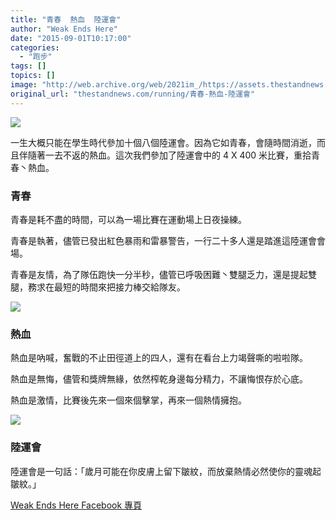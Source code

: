 ```yaml
---
title: "青春  熱血  陸運會"
author: "Weak Ends Here"
date: "2015-09-01T10:17:00"
categories:
  - "跑步"
tags: []
topics: []
image: "http://web.archive.org/web/2021im_/https://assets.thestandnews.com/media/photos/photo3_20150901_IWjI7.jpg"
original_url: "thestandnews.com/running/青春-熱血-陸運會"
---
```

![](http://web.archive.org/web/2021im_/https://assets.thestandnews.com/media/photos/photo3_20150901_IWjI7.jpg)

一生大概只能在學生時代參加十個八個陸運會。因為它如青春，會隨時間消逝，而且伴隨著一去不返的熱血。這次我們參加了陸運會中的 4 X 400 米比賽，重拾青春丶熱血。

### 青春

青春是耗不盡的時間，可以為一場比賽在運動場上日夜操練。

青春是執著，儘管已發出紅色暴雨和雷暴警告，一行二十多人還是踏進這陸運會會場。

青春是友情，為了隊伍跑快一分半秒，儘管已呼吸困難丶雙腿乏力，還是提起雙腿，務求在最短的時間來把接力棒交給隊友。

![](http://web.archive.org/web/2021im_/https://assets.thestandnews.com/media/photos/photo1_20150901_xgIWs.jpg)

### 熱血

熱血是吶喊，奮戰的不止田徑道上的四人，還有在看台上力竭聲嘶的啦啦隊。

熱血是無悔，儘管和獎牌無緣，依然榨乾身邊每分精力，不讓悔恨存於心底。

熱血是激情，比賽後先來一個來個擊掌，再來一個熱情擁抱。

![](http://web.archive.org/web/2021im_/https://assets.thestandnews.com/media/photos/photo2_20150901_WGgon.jpg)

### 陸運會

陸運會是一句話：「歲月可能在你皮膚上留下皺紋，而放棄熱情必然使你的靈魂起皺紋。」

[Weak Ends Here Facebook 專頁](http://web.archive.org/web/20210710204656/https://www.facebook.com/pages/Weak-Ends-Here/753770388079839)